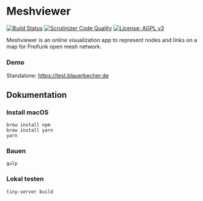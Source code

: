 # Meshviewer
[![Build Status](https://img.shields.io/travis/com/ffrgb/meshviewer/develop.svg?style=flat-square)](https://travis-ci.com/ffrgb/meshviewer)
[![Scrutinizer Code Quality](https://img.shields.io/scrutinizer/g/ffrgb/meshviewer/develop.svg?style=flat-square)](https://scrutinizer-ci.com/g/ffrgb/meshviewer/?branch=develop)
[![License: AGPL v3](https://img.shields.io/github/license/ffrgb/meshviewer.svg?style=flat-square)](https://www.gnu.org/licenses/agpl-3.0)

Meshviewer is an online visualization app to represent nodes and links on a map for Freifunk open mesh network.

### Demo

Standalone: https://test.blauerbecher.de

## Dokumentation
### Install macOS
```
brew install npm
brew install yarn
yarn
```
### Bauen
```
gulp
```

### Lokal testen
```
tiny-server build
```
